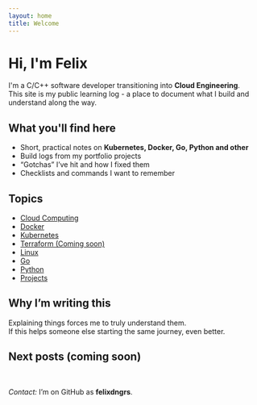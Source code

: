 ```yaml
---
layout: home
title: Welcome
---
```


# Hi, I'm Felix 

I'm a C/C++ software developer transitioning into **Cloud Engineering**.  
This site is my public learning log - a place to document what I build and understand along the way.

## What you'll find here
- Short, practical notes on **Kubernetes, Docker, Go, Python and other**
- Build logs from my portfolio projects
- “Gotchas” I’ve hit and how I fixed them
- Checklists and commands I want to remember

## Topics
- [Cloud Computing](./cloud_computing.md)
- [Docker](./docker.md)
- [Kubernetes](./kubernetes.md)
- [Terraform (Coming soon)](./terraform.md)
- [Linux](./linux.md)
- [Go](./go.md)
- [Python](./python.md)
- [Projects](./projects.md)

## Why I’m writing this
Explaining things forces me to truly understand them.  
If this helps someone else starting the same journey, even better.

## Next posts (coming soon)

<br>

*Contact:* I’m on GitHub as **felixdngrs**.
